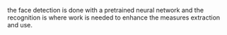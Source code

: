 the face detection is done with a pretrained neural network and the recognition is where work is needed to enhance the measures extraction and use.
